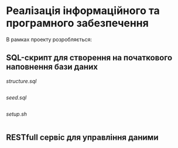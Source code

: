 # Реалізація інформаційного та програмного забезпечення

В рамках проекту розробляється:

## SQL-скрипт для створення на початкового наповнення бази даних

_structure.sql_
```postgresql

```

_seed.sql_
```postgresql

```

_setup.sh_
```shell

```

## RESTfull сервіс для управління даними

